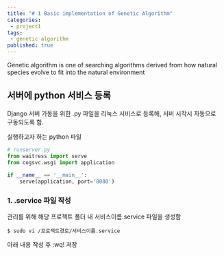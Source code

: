 ```yaml
---
title: "# 1 Basic implementation of Genetic Algorithm"
categories:
 - project1
tags:
 - genetic algorithm
published: true
---
```


Genetic algorithm is one of searching algorithms derived from how natural species evolve to fit into the natural environment 



## 서버에 python 서비스 등록
Django 서버 가동을 위한 .py 파일을 리눅스 서비스로 등록해, 서버 시작시 자동으로 구동되도록 함.

실행하고자 하는 python 파일
```python
# runserver.py
from waitress import serve  
from cogsvc.wsgi import application  
  
if __name__ == '__main__':  
    serve(application, port='8080')
```
### 1. .service 파일 작성
관리를 위해 해당 프로젝트 폴더 내 서비스이름.service 파일을 생성함
```
$ sudo vi /프로젝트경로/서비스이름.service
``` 

아래 내용 작성 후 :wq! 저장

<!--stackedit_data:
eyJoaXN0b3J5IjpbLTEzMDI0ODU4NTFdfQ==
-->